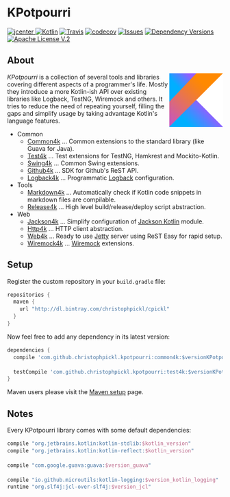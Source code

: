 # KPotpourri

[ ![jcenter](https://api.bintray.com/packages/christophpickl/cpickl/kpotpourri/images/download.svg) ](https://bintray.com/christophpickl/cpickl/kpotpourri/_latestVersion)
[![Kotlin](https://img.shields.io/badge/kotlin-1.1.3-blue.svg)](http://kotlinlang.org)
[![Travis](https://img.shields.io/travis/christophpickl/kpotpourri.svg)](https://travis-ci.org/christophpickl/kpotpourri)
[![codecov](https://codecov.io/gh/christophpickl/kpotpourri/branch/master/graph/badge.svg)](https://codecov.io/gh/christophpickl/kpotpourri)
[![Issues](https://img.shields.io/github/issues/christophpickl/kpotpourri.svg)](https://github.com/christophpickl/kpotpourri/issues?q=is%3Aopen)
[![Dependency Versions](https://www.versioneye.com/user/projects/58e51229d6c98d0041747763/badge.svg?style=flat)](https://www.versioneye.com/user/projects/58e51229d6c98d0041747763)
[![Apache License V.2](https://img.shields.io/badge/license-Apache%20V.2-blue.svg)](https://github.com/christophpickl/kpotpourri/blob/master/LICENSE)

## About

<img align="right" src="https://github.com/christophpickl/kpotpourri/raw/master/doc/images/kotlin.png">

_KPotpourri_ is a collection of several tools and libraries covering different aspects of a programmer's life.
Mostly they introduce a more Kotlin-ish API over existing libraries like Logback, TestNG, Wiremock and others.
It tries to reduce the need of repeating yourself, filling the gaps and simplify usage by taking advantage Kotlin's language features.

* Common
    * [Common4k](common4k/README.md) ... Common extensions to the standard library (like Guava for Java).
    * [Test4k](test4k/README.md) ... Test extensions for TestNG, Hamkrest and Mockito-Kotlin.
    * [Swing4k](swing4k/README.md) ... Common Swing extensions.
    * [Github4k](github4k/README.md) ... SDK for Github's ReST API.
    * [Logback4k](logback4k/README.md) ... Programmatic [Logback](https://logback.qos.ch/) configuration.
* Tools
    * [Markdown4k](markdown4k/README.md) ... Automatically check if Kotlin code snippets in markdown files are compilable.
    * [Release4k](release4k/README.md) ... High level build/release/deploy script abstraction.
* Web
    * [Jackson4k](jackson4k/README.md) ... Simplify configuration of [Jackson Kotlin](https://github.com/FasterXML/jackson-module-kotlin) module.
    * [Http4k](http4k/README.md) ... HTTP client abstraction.
    * [Web4k](web4k/README.md) ... Ready to use [Jetty](http://www.eclipse.org/jetty/) server using ReST Easy for rapid setup.
    * [Wiremock4k](wiremock4k/README.md) ... [Wiremock](http://wiremock.org/) extensions.


## Setup

Register the custom repository in your `build.gradle` file:

```groovy
repositories { 
  maven { 
    url "http://dl.bintray.com/christophpickl/cpickl" 
  }
}
```

Now feel free to add any dependency in its latest version:

```groovy
dependencies {
  compile 'com.github.christophpickl.kpotpourri:common4k:$versionKPotpourri'
  
  testCompile 'com.github.christophpickl.kpotpourri:test4k:$versionKPotpourri'
}
```

Maven users please visit the [Maven setup](doc/maven_setup.md) page.

## Notes

Every KPotpourri library comes with some default dependencies:
 
```groovy
compile "org.jetbrains.kotlin:kotlin-stdlib:$kotlin_version"
compile "org.jetbrains.kotlin:kotlin-reflect:$kotlin_version"

compile "com.google.guava:guava:$version_guava"

compile "io.github.microutils:kotlin-logging:$version_kotlin_logging"
runtime "org.slf4j:jcl-over-slf4j:$version_jcl"
```
